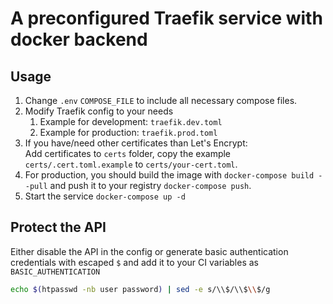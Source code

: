 # A preconfigured Traefik service with docker backend

## Usage

1.  Change `.env` `COMPOSE_FILE` to include all necessary compose files.
1.  Modify Traefik config to your needs
    1.  Example for development: `traefik.dev.toml`
    1.  Example for production: `traefik.prod.toml`
1.  If you have/need other certificates than Let's Encrypt:  
    Add certificates to `certs` folder, copy the example `certs/.cert.toml.example` to `certs/your-cert.toml`.
1.  For production, you should build the image with `docker-compose build --pull`
    and push it to your registry `docker-compose push`. 
1.  Start the service `docker-compose up -d`

## Protect the API
Either disable the API in the config or generate basic authentication credentials with escaped `$` and add it to your CI variables as `BASIC_AUTHENTICATION`
```bash
echo $(htpasswd -nb user password) | sed -e s/\\$/\\$\\$/g
```
